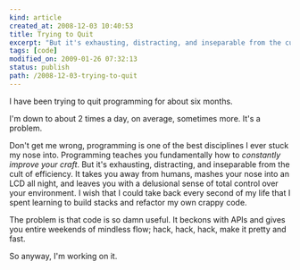 ```yaml
--- 
kind: article
created_at: 2008-12-03 10:40:53
title: Trying to Quit
excerpt: "But it's exhausting, distracting, and inseparable from the cult of efficiency. It takes you away from humans, mashes your nose into an LCD all night, and leaves you with a delusional sense of total control over your environment."
tags: [code]
modified_on: 2009-01-26 07:32:13
status: publish 
path: /2008-12-03-trying-to-quit
---
```


I have been trying to quit programming for about six months. 

I'm down to about 2 times a day, on average, sometimes more. It's a problem. 

Don't get me wrong, programming is one of the best disciplines I ever stuck my nose into. Programming teaches you fundamentally how to <em>constantly improve your craft</em>. But it's exhausting, distracting, and inseparable from the cult of efficiency. It takes you away from humans, mashes your nose into an LCD all night, and leaves you with a delusional sense of total control over your environment. I wish that I could take back every second of my life that I spent learning to build stacks and refactor my own crappy code. 

The problem is that code is so damn useful. It beckons with APIs and gives you entire weekends of mindless flow; hack, hack, hack, make it pretty and fast.

So anyway, I'm working on it.